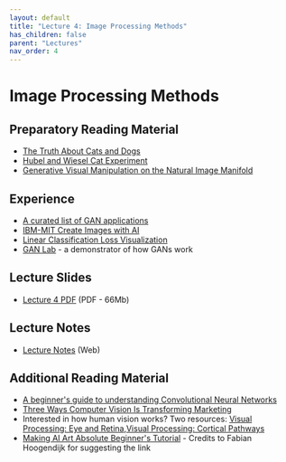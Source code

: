 ```yaml
---
layout: default
title: "Lecture 4: Image Processing Methods"
has_children: false
parent: "Lectures"
nav_order: 4
---
```


# Image Processing Methods

## Preparatory Reading Material

- [The Truth About Cats and Dogs](https://www.robots.ox.ac.uk/~vgg/publications/2011/Parkhi11/parkhi11.pdf)
- [Hubel and Wiesel Cat Experiment](https://www.youtube.com/watch?v=IOHayh06LJ4)
- [Generative Visual Manipulation on the Natural Image Manifold](https://www.youtube.com/watch?v=9c4z6YsBGQ0)

## Experience

- [A curated list of GAN applications](https://github.com/nashory/gans-awesome-applications)
- [IBM-MIT Create Images with AI](https://gan-paint-demo.mybluemix.net)
- [Linear Classification Loss Visualization](http://vision.stanford.edu/teaching/cs231n-demos/linear-classify/)
- [GAN Lab](https://poloclub.github.io/ganlab/) - a demonstrator of how GANs work

## Lecture Slides

- [Lecture 4 PDF](https://www.icloud.com/iclouddrive/03dCnwF7YGM8veZB-XV0bKckQ#ML4D-L4-2425) (PDF - 66Mb)

## Lecture Notes

- [Lecture Notes](https://surfdrive.surf.nl/files/index.php/s/RyBCGg8LJ1HgXFG) (Web)

## Additional Reading Material

- [A beginner's guide to understanding Convolutional Neural Networks](https://adeshpande3.github.io/A-Beginner%27s-Guide-To-Understanding-Convolutional-Neural-Networks/)
- [Three Ways Computer Vision Is Transforming Marketing](https://www.forbes.com/sites/forbestechcouncil/2020/04/03/three-ways-computer-vision-is-transforming-marketing/?sh=71b3adef214b)
- Interested in how human vision works? Two resources: [Visual Processing: Eye and Retina](https://nba.uth.tmc.edu/neuroscience/m/s2/chapter14.html),[Visual Processing: Cortical Pathways](https://nba.uth.tmc.edu/neuroscience/m/s2/chapter15.html)
- [Making AI Art Absolute Beginner's Tutorial](https://www.youtube.com/watch?v=hlWJHTlk1ME&ab_channel=Neuraldivergent%3AAIGeneratedArt) - Credits to Fabian Hoogendijk for suggesting the link
